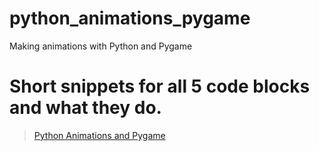 # python_animations_pygame
Making animations with Python and Pygame

# Short snippets for all 5 code blocks and what they do.

<blockquote class="imgur-embed-pub" lang="en" data-id="a/9KCJUvo"  ><a href="//imgur.com/a/9KCJUvo">Python Animations and Pygame</a></blockquote>



